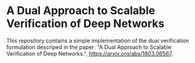 # A Dual Approach to Scalable Verification of Deep Networks

This repository contains a simple implementation of the dual verification
formulation descriped in the paper: "A Dual Approach to Scalable Verification
of Deep Networks.", https://arxiv.org/abs/1803.06567.


